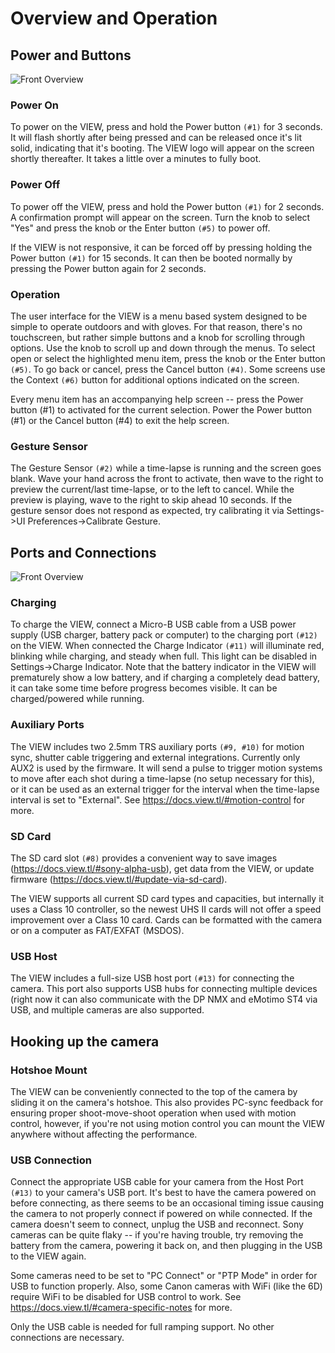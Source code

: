 # Overview and Operation

## Power and Buttons

![Front Overview](images/view-overview-front.png)

### Power On

To power on the VIEW, press and hold the Power button `(#1)` for 3 seconds.  It will flash shortly after being pressed and can be released once it's lit solid, indicating that it's booting.  The VIEW logo will appear on the screen shortly thereafter.  It takes a little over a minutes to fully boot. 

### Power Off

To power off the VIEW, press and hold the Power button `(#1)` for 2 seconds.  A confirmation prompt will appear on the screen.  Turn the knob to select "Yes" and 
press the knob or the Enter button `(#5)` to power off.

If the VIEW is not responsive, it can be forced off by pressing holding the Power button `(#1)` for 15 seconds.  It can then be booted normally by pressing the Power button again for 2 seconds.

### Operation

The user interface for the VIEW is a menu based system designed to be simple to operate outdoors and with gloves.  For that reason, there's no touchscreen, but rather simple buttons and a knob for scrolling through options.  Use the knob to scroll up and down through the menus.  To select open or select the highlighted menu item, press the knob or the Enter button `(#5)`.  To go back or cancel, press the Cancel button `(#4)`.  Some screens use the Context `(#6)` button for additional options indicated on the screen.

<aside class="success">Every menu item has an accompanying help screen -- press the Power button (#1) to activated for the current selection.  Power the Power button (#1) or the Cancel button (#4) to exit the help screen.</aside>

### Gesture Sensor

The Gesture Sensor `(#2)` while a time-lapse is running and the screen goes blank.  Wave your hand across the front to activate, then wave to the right to preview the current/last time-lapse, or to the left to cancel.  While the preview is playing, wave to the right to skip ahead 10 seconds.  If the gesture sensor does not respond as expected, try calibrating it via Settings->UI Preferences->Calibrate Gesture.

## Ports and Connections

![Front Overview](images/view-overview-side.png)

### Charging

To charge the VIEW, connect a Micro-B USB cable from a USB power supply (USB charger, battery pack or computer) to the charging port `(#12)` on the VIEW.  When connected the Charge Indicator `(#11)` will illuminate red, blinking while charging, and steady when full.  This light can be disabled in Settings->Charge Indicator.  Note that the battery indicator in the VIEW will prematurely show a low battery, and if charging a completely dead battery, it can take some time before progress becomes visible.  It can be charged/powered while running.

### Auxiliary Ports

The VIEW includes two 2.5mm TRS auxiliary ports `(#9, #10)` for motion sync, shutter cable triggering and external integrations.  Currently only AUX2 is used by the firmware.  It will send a pulse to trigger motion systems to move after each shot during a time-lapse (no setup necessary for this), or it can be used as an external trigger for the interval when the time-lapse interval is set to "External".  See <https://docs.view.tl/#motion-control> for more.

### SD Card

The SD card slot `(#8)` provides a convenient way to save images (<https://docs.view.tl/#sony-alpha-usb>), get data from the VIEW, or update firmware (<https://docs.view.tl/#update-via-sd-card>).

The VIEW supports all current SD card types and capacities, but internally it uses a Class 10 controller, so the newest UHS II cards will not offer a speed improvement over a Class 10 card.  Cards can be formatted with the camera or on a computer as FAT/EXFAT (MSDOS).

### USB Host

The VIEW includes a full-size USB host port `(#13)` for connecting the camera.  This port also supports USB hubs for connecting multiple devices (right now it can also communicate with the DP NMX and eMotimo ST4 via USB, and multiple cameras are also supported.

## Hooking up the camera

### Hotshoe Mount

The VIEW can be conveniently connected to the top of the camera by sliding it on the camera's hotshoe.  This also provides PC-sync feedback for ensuring proper shoot-move-shoot operation when used with motion control, however, if you're not using motion control you can mount the VIEW anywhere without affecting the performance.

### USB Connection

Connect the appropriate USB cable for your camera from the Host Port `(#13)` to your camera's USB port.  It's best to have the camera powered on before connecting, as there seems to be an occasional timing issue causing the camera to not properly connect if powered on while connected.  If the camera doesn't seem to connect, unplug the USB and reconnect.  Sony cameras can be quite flaky -- if you're having trouble, try removing the battery from the camera, powering it back on, and then plugging in the USB to the VIEW again.

Some cameras need to be set to "PC Connect" or "PTP Mode" in order for USB to function properly.  Also, some Canon cameras with WiFi (like the 6D) require WiFi to be disabled for USB control to work. See <https://docs.view.tl/#camera-specific-notes> for more.

Only the USB cable is needed for full ramping support.  No other connections are necessary.









